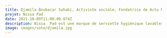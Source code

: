 ```yaml
---
title: Djamila Boubacar Sahabi, Activiste sociale, Fondatrice de Actu Magazine & Nissa Pad , Niger
projet: Nissa Pad
date: 2021-10-09T11:00:00.074Z
description: Nissa  Pad est une marque de serviette hygiénique lavables en coton biologique certifié, non teint et non blanchi, confortable, amie de votre Budget .3 fois plus absorbante que les serviettes jetables et tampons pour un flux menstruelle moyen à abondant ainsi que les fuites urinaires.La vision de Djamila est de promouvoir des solutions durables qui contribuent à l’émancipation des femmes, accompagner les jeunes filles adolescentes en milieu scolaire à se maintenir à l'école pendant leurs règles. La réduction des déchets, la lutte contre l’exclusion et la création d’emplois. Elle souhaite diffuser des pratiques saines et écologiques à travers des activités pérennes et créatrices d’emplois.Elle répond au besoin criant de manque de protections hygiéniques des femmes.
image: images/vote/djamila.jpg
---
```

